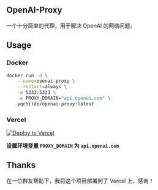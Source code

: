 ## OpenAI-Proxy

一个十分简单的代理，用于解决 OpenAI 的网络问题。

## Usage

### Docker

```bash
docker run -d \
    --name=openai-proxy \
    --restart=always \
    -p 5333:5333 \
    -e PROXY_DOMAIN="api.openai.com" \
    yqchilde/openai-proxy:latest
```

### Vercel

[![Deploy to Vercel](https://vercel.com/button)](https://vercel.com/new/clone?repository-url=https://github.com/yqchilde/openai-proxy&env=PROXY_DOMAIN&project-name=openai_proxy&repo-name=openai_proxy)

**设置环境变量 `PROXY_DOMAIN` 为 `api.openai.com`**

## Thanks

在一位群友帮助下，我将这个项目部署到了 Vercel 上，感谢！